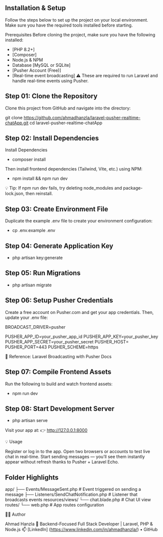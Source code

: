 ## Installation & Setup

Follow the steps below to set up the project on your local environment.
Make sure you have the required tools installed before starting.

Prerequisites
Before cloning the project, make sure you have the following installed:
- [PHP 8.2+]
- [Composer]
- Node.js & NPM
- Database [MySQL or SQLite]
- [Pusher Account (Free)]
- [Real-time event broadcasting]
⚠️ These are required to run Laravel and handle real-time events using Pusher.

## Step 01: Clone the Repository

Clone this project from GitHub and navigate into the directory:

git clone https://github.com/ahmadhanzla/laravel-pusher-realtime-chatApp.git
cd laravel-pusher-realtime-chatApp

## Step 02: Install Dependencies

Install Dependencies

- composer install

Then install frontend dependencies (Tailwind, Vite, etc.) using NPM:

- npm install && npm run dev

💡 Tip: If npm run dev fails, try deleting node_modules and package-lock.json, then reinstall.

## Step 03: Create Environment File

Duplicate the example .env file to create your environment configuration:

- cp .env.example .env

## Step 04: Generate Application Key
- php artisan key:generate

## Step 05: Run Migrations

- php artisan migrate

## Step 06: Setup Pusher Credentials

Create a free account on Pusher.com and get your app credentials.
Then, update your .env file:

BROADCAST_DRIVER=pusher

PUSHER_APP_ID=your_pusher_app_id
PUSHER_APP_KEY=your_pusher_key
PUSHER_APP_SECRET=your_pusher_secret
PUSHER_HOST=
PUSHER_PORT=443
PUSHER_SCHEME=https

📘 Reference: Laravel Broadcasting with Pusher Docs

## Step 07: Compile Frontend Assets

Run the following to build and watch frontend assets:

- npm run dev

## Step 08: Start Development Server

- php artisan serve

Visit your app at:
👉 http://127.0.0.1:8000

💡 Usage

Register or log in to the app.
Open two browsers or accounts to test live chat in real-time.
Start sending messages — you’ll see them instantly appear without refresh thanks to Pusher + Laravel Echo.

## Folder Highlights

app/
 ├── Events/MessageSent.php           # Event triggered on sending a message
 ├── Listeners/SendChatNotification.php # Listener that broadcasts events
resources/views/
 └── chat.blade.php                   # Chat UI view
routes/
 └── web.php                          # App routes configuration


🧑‍💻 Author

Ahmad Hanzla
🚀 Backend-Focused Full Stack Developer | Laravel, PHP & Node.js
📫 [LinkedIn] (https://www.linkedin.com/in/ahmadhanzla/)
 • GitHub